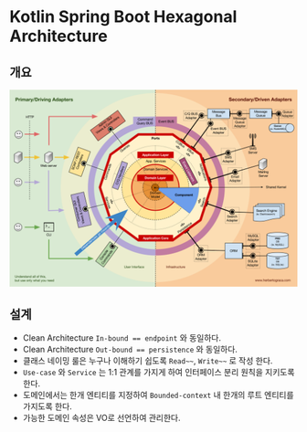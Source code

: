 # Kotlin Spring Boot Hexagonal Architecture

## 개요

![hexagonal-architecture.png](doc/.image/hexagonal-architecture.png)

## 설계

* Clean Architecture `In-bound == endpoint` 와 동일하다.
* Clean Architecture `Out-bound == persistence` 와 동일하다.
* 클래스 네이밍 룰은 누구나 이해하기 쉽도록 `Read~~`, `Write~~` 로 작성 한다.
* `Use-case` 와 `Service` 는 1:1 관계를 가지게 하여 인터페이스 분리 원칙을 지키도록 한다.
* 도메인에서는 한개 엔티티를 지정하여 `Bounded-context` 내 한개의 루트 엔티티를 가지도록 한다.
* 가능한 도메인 속성은 VO로 선언하여 관리한다.
